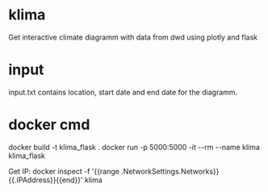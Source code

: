 # klima
Get interactive climate diagramm with data from dwd using plotly and flask

# input
input.txt contains location, start date and end date for the diagramm.

# docker cmd
docker build -t klima_flask .
docker run -p 5000:5000 -it --rm --name klima klima_flask

Get IP:
docker inspect -f '{{range .NetworkSettings.Networks}}{{.IPAddress}}{{end}}' klima